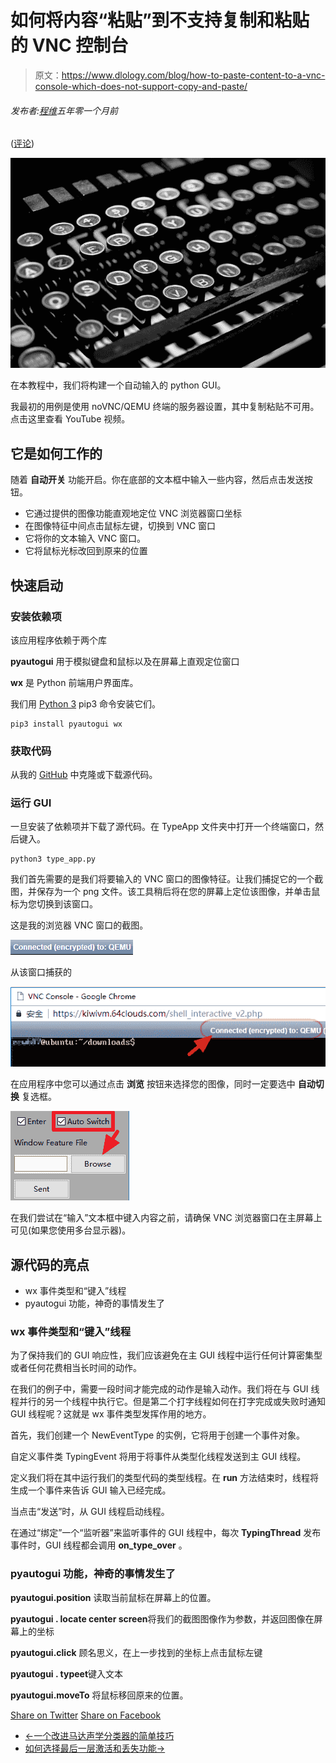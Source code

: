 # 如何将内容“粘贴”到不支持复制和粘贴的 VNC 控制台

> 原文：<https://www.dlology.com/blog/how-to-paste-content-to-a-vnc-console-which-does-not-support-copy-and-paste/>

###### 发布者:[程维](/blog/author/Chengwei/)五年零一个月前

([评论](/blog/how-to-paste-content-to-a-vnc-console-which-does-not-support-copy-and-paste/#disqus_thread))

![typewriter](img/de93b0c66c47e8e148faf9f6687e78cd.png)

在本教程中，我们将构建一个自动输入的 python GUI。

我最初的用例是使用 noVNC/QEMU 终端的服务器设置，其中复制粘贴不可用。点击这里查看 YouTube 视频。

## 它是如何工作的

随着  **自动开关** 功能开启。你在底部的文本框中输入一些内容，然后点击发送按钮。

*   它通过提供的图像功能直观地定位 VNC 浏览器窗口坐标
*   在图像特征中间点击鼠标左键，切换到 VNC 窗口
*   它将你的文本输入 VNC 窗口。
*   它将鼠标光标改回到原来的位置

## 快速启动

### 安装依赖项

该应用程序依赖于两个库

**pyautogui** 用于模拟键盘和鼠标以及在屏幕上直观定位窗口

**wx** 是 Python 前端用户界面库。

我们用 [Python 3](https://www.python.org/downloads/) pip3 命令安装它们。

```
pip3 install pyautogui wx
```

### 获取代码

从我的 [GitHub](https://github.com/Tony607/TypeApp) 中克隆或下载源代码。

### 运行 GUI

一旦安装了依赖项并下载了源代码。在 TypeApp 文件夹中打开一个终端窗口，然后键入。

```
python3 type_app.py
```

我们首先需要的是我们将要输入的 VNC 窗口的图像特征。让我们捕捉它的一个截图，并保存为一个 png 文件。该工具稍后将在您的屏幕上定位该图像，并单击鼠标为您切换到该窗口。

这是我的浏览器 VNC 窗口的截图。

![vnc](img/13987a7e010adf51739a12f90971063a.png)

从该窗口捕获的

![vnc window](img/488a912c5c919291860ef2a3f0657c97.png)

在应用程序中您可以通过点击 **浏览** 按钮来选择您的图像，同时一定要选中 **自动切换** 复选框。

![browse](img/5c0d93bd1cbfb07ea1223bcf2a685f45.png)

在我们尝试在“输入”文本框中键入内容之前，请确保 VNC 浏览器窗口在主屏幕上可见(如果您使用多台显示器)。

## 源代码的亮点

*   wx 事件类型和“键入”线程
*   pyautogui 功能，神奇的事情发生了

### wx 事件类型和“键入”线程

为了保持我们的 GUI 响应性，我们应该避免在主 GUI 线程中运行任何计算密集型或者任何花费相当长时间的动作。

在我们的例子中，需要一段时间才能完成的动作是输入动作。我们将在与 GUI 线程并行的另一个线程中执行它。但是第二个打字线程如何在打字完成或失败时通知 GUI 线程呢？这就是 wx 事件类型发挥作用的地方。

首先，我们创建一个 NewEventType 的实例，它将用于创建一个事件对象。

自定义事件类 TypingEvent 将用于将事件从类型化线程发送到主 GUI 线程。

定义我们将在其中运行我们的类型代码的类型线程。在 **run** 方法结束时，线程将生成一个事件来告诉 GUI 输入已经完成。

当点击“发送”时，从 GUI 线程启动线程。

在通过“绑定”一个“监听器”来监听事件的 GUI 线程中，每次 **TypingThread** 发布事件时，GUI 线程都会调用 **on_type_over** 。

### pyautogui 功能，神奇的事情发生了

**pyautogui.position** 读取当前鼠标在屏幕上的位置。

**pyautogui . locate center screen**将我们的截图图像作为参数，并返回图像在屏幕上的坐标

**pyautogui.click** 顾名思义，在上一步找到的坐标上点击鼠标左键

**pyautogui . typeet**键入文本

**pyautogui.moveTo** 将鼠标移回原来的位置。

[Share on Twitter](https://twitter.com/intent/tweet?url=https%3A//www.dlology.com/blog/how-to-paste-content-to-a-vnc-console-which-does-not-support-copy-and-paste/&text=How%20to%20%22paste%22%20content%20to%20a%20VNC%20console%20which%20does%20not%20support%20copy%20and%20paste) [Share on Facebook](https://www.facebook.com/sharer/sharer.php?u=https://www.dlology.com/blog/how-to-paste-content-to-a-vnc-console-which-does-not-support-copy-and-paste/)

*   [←一个改进马达声学分类器的简单技巧](/blog/one-simple-trick-to-improve-the-motor-acoustic-classifier/)
*   [如何选择最后一层激活和丢失功能→](/blog/how-to-choose-last-layer-activation-and-loss-function/)